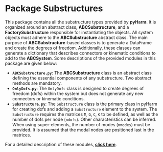 # Package Substructures

This package contains all the substructure types provided by **pyHarm**. It is organized around an abstract class, **ABCSubstructure**, and a **FactorySubstructure** responsible for instantiating the objects. All system objects must adhere to the **ABCSubstructure** abstract class. The main purpose of **ABCSubstructure**-based classes is to generate a DataFrame and create the degrees of freedom. Additionally, these classes can generate a dictionary that describes connectors or kinematic conditions to add to the **ABCSystem**. Some descriptions of the provided modules in this package are given below:

- **`ABCSubstructure.py`**: The **ABCSubstructure** class is an abstract class defining the essential components of any substructure. Two abstract methods are mandatory.
- **`OnlyDofs.py`**: The `OnlyDofs` class is designed to create degrees of freedom (dofs) within the system but does not generate any new connectors or kinematic conditions.
- **`Substructure.py`**: The `Substructure` class is the primary class in pyHarm for creating dofs and adding a `Substructure` element to the system. The `Substructure` requires the matrices `M`, `G`, `C`, `K` to be defined, as well as the number of dofs per node (`ndofs`). Other characteristics can be inferred. When using super-elements, the number of modes (`nmodes`) must be provided. It is assumed that the modal nodes are positioned last in the matrices.

For a detailed description of these modules, [**click here**](https://pyharm-saf.readthedocs.io/en/latest/Substructures.html).